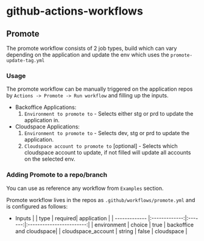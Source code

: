 # github-actions-workflows

## Promote

The promote workflow consists of 2 job types, build which can vary depending on the application and update the env which uses the `promote-update-tag.yml`

### Usage

The promote workflow can be manually triggered on the application repos by `Actions -> Promote -> Run workflow` and filling up the inputs.
- Backoffice Applications:
    1. `Environment to promote to` - Selects either stg or prd to update the application in.
- Cloudspace Applications:
    1. `Environment to promote to` - Selects dev, stg or prd to update the application.
    2. `Cloudspace account to promote to` [optional] - Selects which cloudspace account to update, if not filled will update all accounts on the selected env.

### Adding Promote to a repo/branch

You can use as reference any workflow from `Examples` section.

Promote workflow lives in the repos as `.github/workflows/promote.yml` and is configured as follows:

- Inputs
    |                    | type          | required| application              |
    | -------------      |:-------------:|:-------:|:------------------------:|
    | environment        | choice        | true    | backoffice and cloudspace|
    | cloudspace_account | string        | false   | cloudspace               |


